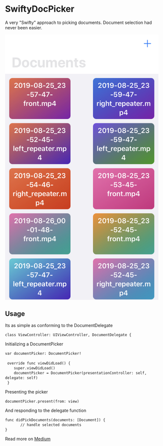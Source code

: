 # SwiftyDocPicker
A very "Swifty" approach to picking documents. Document selection had never been easier.

![documents](./screenshots/documents.jpeg)

## Usage
Its as simple as conforming to the DocumentDelegate
```
class ViewController: UIViewController, DocumentDelegate {
```
Initializing a DocumentPicker
```
var documentPicker: DocumentPicker!

 override func viewDidLoad() {
    super.viewDidLoad()
    documentPicker = DocumentPicker(presentationController: self, delegate: self)
 }
 ```
 Presenting the picker
 ```
 documentPicker.present(from: view)
 ```
 And responding to the delegate function
 ```
 func didPickDocuments(documents: [Document]) {
        // handle selected documents
 }
 ```
 Read more on [Medium](https://medium.com/@abrahammangona/a-swifty-way-to-pick-documents-59cad1988a8a)
